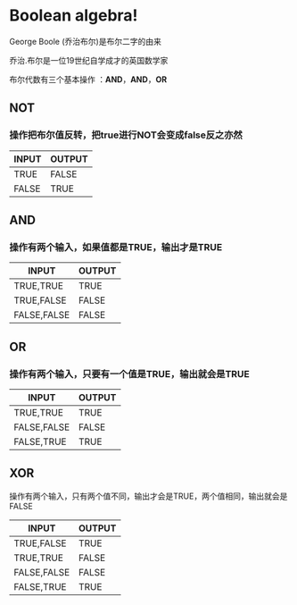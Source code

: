 # Boolean algebra!



George Boole (乔治布尔)是布尔二字的由来

乔治.布尔是一位19世纪自学成才的英国数学家

布尔代数有三个基本操作 ：**AND**，**AND**，**OR**

## NOT

### 操作把布尔值反转，把true进行NOT会变成false反之亦然

| INPUT | OUTPUT |
| ----- | ------ |
| TRUE  | FALSE  |
| FALSE | TRUE   |

## AND

### 操作有两个输入，如果值都是**TRUE**，输出才是**TRUE**

| INPUT       | OUTPUT |
| ----------- | ------ |
| TRUE,TRUE   | TRUE   |
| TRUE,FALSE  | FALSE  |
| FALSE,FALSE | FALSE  |

## OR

### 操作有两个输入，只要有一个值是**TRUE**，输出就会是**TRUE**

| INPUT       | OUTPUT |
| ----------- | ------ |
| TRUE,TRUE   | TRUE   |
| FALSE,FALSE | FALSE  |
| FALSE,TRUE  | TRUE   |

## XOR

操作有两个输入，只有两个值不同，输出才会是TRUE，两个值相同，输出就会是FALSE

| INPUT       | OUTPUT |
| ----------- | ------ |
| TRUE,FALSE  | TRUE   |
| TRUE,TRUE   | FALSE  |
| FALSE,FALSE | FALSE  |
| FALSE,TRUE  | TRUE   |

